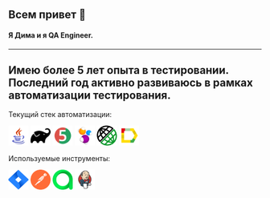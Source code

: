 ## Всем привет 👋

#### Я Дима и я QA Engineer.

---
Имею более 5 лет опыта в тестировании.  
Последний год активно развиваюсь в рамках автоматизации тестирования.  
---
Текущий стек автоматизации:
<p>
<img width="40px" height="40px" title="Java" src="icons/Java.svg">
<img width="40px" height="40px" title="Gradle" src="icons/Gradle.svg">
<img width="40px" height="40px" title="JUnit5" src="icons/JUnit5.svg">
<img width="40px" height="40px" title="Selenide" src="icons/Selenide.svg">
<img width="40px" height="40px" title="Selenide" src="icons/logo-transparent.png">
<img width="40px" height="40px" title="Allure Report" src="icons/Allure_Report.svg">
</p>
Используемые инструменты:
<p>
<img width="40px" height="40px" title="Jira" src="icons/Jira.svg">
<img width="40px" height="40px" title="Selenide" src="icons/getpostman-icon.svg">
<img width="40px" height="40px" title="Allure TestOps" src="icons/AllureTestOps.svg">
<img width="40px" height="40px" title="Jenkins" src="icons/Jenkins.svg">
</p>

